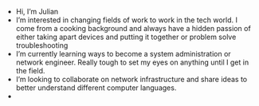 -  Hi, I’m Julian 
-  I’m interested in changing fields of work to work in the tech world. I come from a cooking background and always have a hidden passion of either taking apart devices and putting it together or problem solve troubleshooting 
-  I’m currently learning ways to become a system administration or network engineer. Really tough to set my eyes on anything until I get in the field.
-  I’m looking to collaborate on network infrastructure and share ideas to better understand different computer languages.
- 
